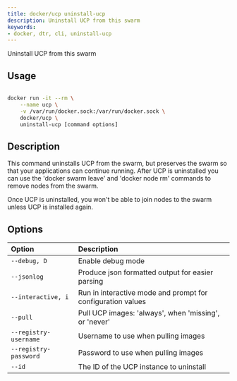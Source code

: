 ```yaml
---
title: docker/ucp uninstall-ucp
description: Uninstall UCP from this swarm
keywords:
- docker, dtr, cli, uninstall-ucp
---
```


Uninstall UCP from this swarm

## Usage

```bash

docker run -it --rm \
    --name ucp \
    -v /var/run/docker.sock:/var/run/docker.sock \
    docker/ucp \
    uninstall-ucp [command options]

```

## Description

This command uninstalls UCP from the swarm, but preserves the swarm so that
your applications can continue running.
After UCP is uninstalled you can use the 'docker swarm leave' and
'docker node rm' commands to remove nodes from the swarm.

Once UCP is uninstalled, you won't be able to join nodes to the swarm unless
UCP is installed again.


## Options

| Option                    | Description                |
|:--------------------------|:---------------------------|
|`--debug, D`|Enable debug mode|
|`--jsonlog`|Produce json formatted output for easier parsing|
|`--interactive, i`|Run in interactive mode and prompt for configuration values|
|`--pull`|Pull UCP images: 'always', when 'missing', or 'never'|
|`--registry-username`|Username to use when pulling images|
|`--registry-password`|Password to use when pulling images|
|`--id`|The ID of the UCP instance to uninstall|
